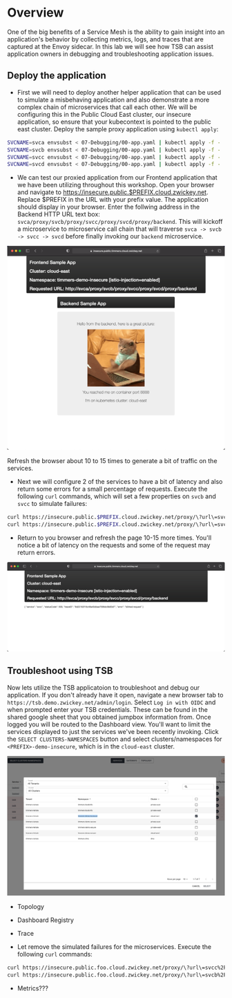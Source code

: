 # Overview
One of the big benefits of a Service Mesh is the ability to gain insight into an application's behavior by collecting metrics, logs, and traces that are captured at the Envoy sidecar.  In this lab we will see how TSB can assist application owners in debugging and troubleshooting application issues.

## Deploy the application

- First we will need to deploy another helper application that can be used to simulate a misbehaving application and also demonstrate a more complex chain of microservices that call each other.  We will be configuring this in the Public Cloud East cluster, our insecure application, so ensure that your kubecontext is pointed to the public east cluster.  Deploy the sample proxy application using `kubectl apply`:

```bash
SVCNAME=svca envsubst < 07-Debugging/00-app.yaml | kubectl apply -f -
SVCNAME=svcb envsubst < 07-Debugging/00-app.yaml | kubectl apply -f -
SVCNAME=svcc envsubst < 07-Debugging/00-app.yaml | kubectl apply -f -
SVCNAME=svcd envsubst < 07-Debugging/00-app.yaml | kubectl apply -f -
```
- We can test our proxied application from our Frontend application that we have been utilizing throughout this workshop.  Open your browser and navigate to https://insecure.public.$PREFIX.cloud.zwickey.net.  Replace $PREFIX in the URL with your prefix value.  The application should display in your browser.  Enter the follwing address in the Backend HTTP URL text box:  `svca/proxy/svcb/proxy/svcc/proxy/svcd/proxy/backend`.  This will kickoff a microservice to microservice call chain that will traverse `svca -> svcb -> svcc -> svcd` before finally invoking our `backend` microservice.

![Base Diagram](../images/07-app.png)

Refresh the browser about 10 to 15 times to generate a bit of traffic on the services.

- Next we will configure 2 of the services to have a bit of latency and also return some errors for a small percentage of requests.  Execute the following `curl` commands, which will set a few properties on `svcb` and `svcc` to simulate failures:

```bash
curl https://insecure.public.$PREFIX.cloud.zwickey.net/proxy/\?url\=svcc%2Ferrors%2F33\&auth\=\&cachebuster\=123
curl https://insecure.public.$PREFIX.cloud.zwickey.net/proxy/\?url\=svcb%2Flatency%2F2000\&auth\=\&cachebuster\=123
```

- Return to you browser and refresh the page 10-15 more times.  You'll notice a bit of latency on the requests and some of the request may return errors.

![Base Diagram](../images/07-app-error.png)

## Troubleshoot using TSB
Now lets utilize the TSB applicatoion to troubleshoot and debug our application.  If you don't already have it open, navigate a new browser tab to `https://tsb.demo.zwickey.net/admin/login`.  Select `Log in with OIDC` and when prompted enter your TSB credentials.  These can be found in the shared google sheet that you obtained jumpbox information from.  Once logged you will be routed to the Dashboard view.  You'll want to limit the services displayed to just the services we've been recently invoking.  Click the `SELECT CLUSTERS-NAMESPACES` button and select clusters/namespaces for `<PREFIX>-demo-insecure`, which is in the `cloud-east` cluster.

![Base Diagram](../images/07-select.png)

- Topology
- Dashboard Registry
- Trace

- Let remove the simulated failures for the microservices.  Execute the following `curl` commands:

```bash
curl https://insecure.public.foo.cloud.zwickey.net/proxy/\?url\=svcc%2Ferrors%2F0\&auth\=\&cachebuster\=123
curl https://insecure.public.foo.cloud.zwickey.net/proxy/\?url\=svcb%2Flatency%2F0\&auth\=\&cachebuster\=456
```

- Metrics???